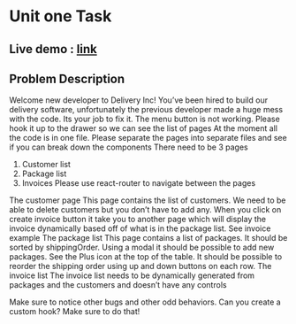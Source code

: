 # Unit one Task

## Live demo :  [link](https://62a9e4ed98b447284d083d5c--profound-pothos-4bac20.netlify.app/customers) 

## Problem Description 
Welcome new developer to Delivery Inc!
You’ve been hired to build our delivery software, unfortunately the previous developer made a huge
mess with the code. Its your job to fix it.
The menu button is not working. Please hook it up to the drawer so we can see the list of pages
At the moment all the code is in one file. Please separate the pages into separate files and see if you can
break down the components
There need to be 3 pages
1. Customer list
2. Package list
3. Invoices
Please use react-router to navigate between the pages

The customer page
This page contains the list of customers. We need to be able to delete customers but you don’t have to
add any. When you click on create invoice button it take you to another page which will display the
invoice dynamically based off of what is in the package list. See invoice example
The package list
This page contains a list of packages. It should be sorted by shippingOrder. Using a modal it should be
possible to add new packages. See the Plus icon at the top of the table. It should be possible to reorder
the shipping order using up and down buttons on each row.
The invoice list
The invoice list needs to be dynamically generated from packages and the customers and doesn’t have
any controls

Make sure to notice other bugs and other odd behaviors. Can you create a custom hook? Make sure to
do that!
